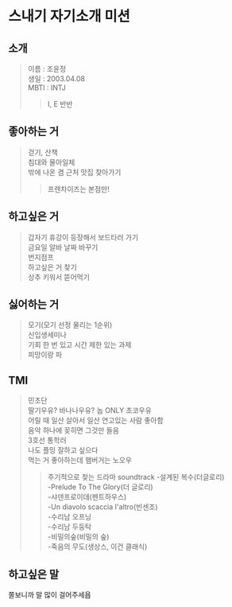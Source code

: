 스내기 자기소개 미션
===================

소개
----
>이름 : 조윤정\
>생일 : 2003.04.08\
>MBTI : INTJ
>>I, E 반반

좋아하는 거
----------
>걷기, 산책\
>침대와 물아일체\
>밖에 나온 겸 근처 맛집 찾아가기
>>프렌차이즈는 본점만!

하고싶은 거
----------
>갑자기 휴강이 등장해서 보드타러 가기\
>금요일 알바 날짜 바꾸기\
>번지점프\
>하고싶은 거 찾기\
>상추 키워서 뜯어먹기

싫어하는 거
----------
>모기(모기 선정 물리는 1순위)\
>신입생세미나\
>기회 한 번 있고 시간 제한 있는 과제\
>피망이랑 파

TMI
---
>민초단\
>딸기우유? 바나나우유? 놉 ONLY 초코우유\
>어릴 때 일산 살아서 일산 연고있는 사람 좋아함\
>음악 하나에 꽂히면 그것만 들음\
>3호선 통학러\
>나도 플밍 잘하고 싶으다\
>먹는 거 좋아하는데 햄버거는 노오우
>>주기적으로 찾는 드라마 soundtrack
-설계된 복수(더글로리)\
-Prelude To The Glory(더 글로리)\
-샤덴프로이데(펜트하우스)\
-Un diavolo scaccia I'altro(빈센조)\
-수리남 오프닝\
-수리남 두둥탁\
-비밀의숲(비밀의 숲)\
-죽음의 무도(생상스, 이건 클래식)

하고싶은 말
----------
쫄보니까 말 많이 걸어주세욥
